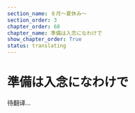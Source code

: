```yaml
---
section_name: ８月～夏休み～
section_order: 3
chapter_order: 68
chapter_name: 準備は入念になわけで
show_chapter_order: True
status: translating
---
```


# 準備は入念になわけで
待翻译...
